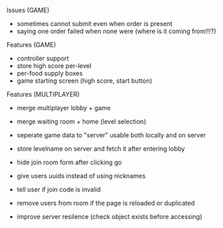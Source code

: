 Issues (GAME)
- sometimes cannot submit even when order is present
- saying one order failed when none were (where is it coming from!!!?)

Features (GAME)
- controller support
- store high score per-level
- per-food supply boxes
- game starting screen (high score, start button)

Features (MULTIPLAYER)
- merge multiplayer lobby + game
- merge waiting room + home (level selection)
- seperate game data to "server" usable both locally and on server
- store levelname on server and fetch it after entering lobby

- hide join room form after clicking go
- give users uuids instead of using nicknames
- tell user if join code is invalid
- remove users from room if the page is reloaded or duplicated
- improve server resilence (check object exists before accessing)